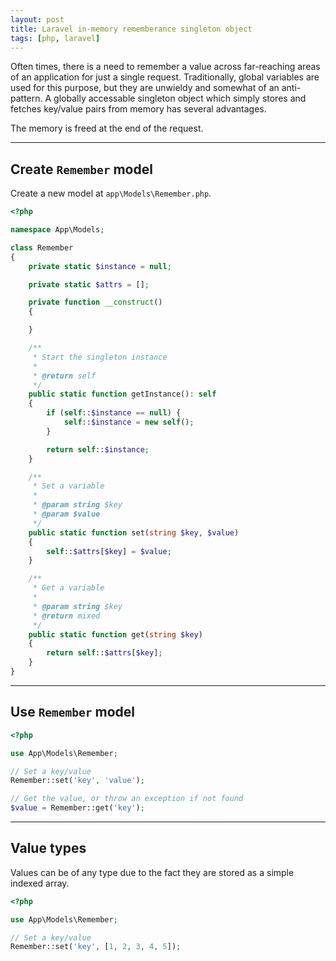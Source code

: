 ```yaml
---
layout: post
title: Laravel in-memory rememberance singleton object
tags: [php, laravel]
---
```


Often times, there is a need to remember a value across far-reaching areas of an application for just a single request.
Traditionally, global variables are used for this purpose, but they are unwieldy and somewhat of an anti-pattern.
A globally accessable singleton object which simply stores and fetches key/value pairs from memory has several advantages.

The memory is freed at the end of the request.

---
## Create `Remember` model

Create a new model at `app\Models\Remember.php`.

```php
<?php

namespace App\Models;

class Remember
{
    private static $instance = null;

    private static $attrs = [];

    private function __construct()
    {

    }

    /**
     * Start the singleton instance
     *
     * @return self
     */
    public static function getInstance(): self
    {
        if (self::$instance == null) {
            self::$instance = new self();
        }

        return self::$instance;
    }

    /**
     * Set a variable
     *
     * @param string $key
     * @param $value
     */
    public static function set(string $key, $value)
    {
        self::$attrs[$key] = $value;
    }

    /**
     * Get a variable
     *
     * @param string $key
     * @return mixed
     */
    public static function get(string $key)
    {
        return self::$attrs[$key];
    }
}
```

--- 

## Use `Remember` model

```php
<?php

use App\Models\Remember;

// Set a key/value
Remember::set('key', 'value');

// Get the value, or throw an exception if not found
$value = Remember::get('key');
```

---

## Value types

Values can be of any type due to the fact they are stored as a simple indexed array.

```php
<?php

use App\Models\Remember;

// Set a key/value
Remember::set('key', [1, 2, 3, 4, 5]);

```